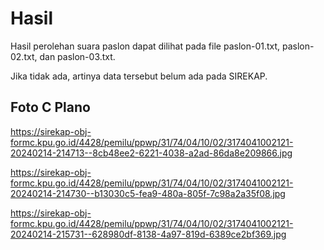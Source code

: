 # Hasil

Hasil perolehan suara paslon dapat dilihat pada file paslon-01.txt, paslon-02.txt, dan paslon-03.txt.

Jika tidak ada, artinya data tersebut belum ada pada SIREKAP.

## Foto C Plano

https://sirekap-obj-formc.kpu.go.id/4428/pemilu/ppwp/31/74/04/10/02/3174041002121-20240214-214713--8cb48ee2-6221-4038-a2ad-86da8e209866.jpg

https://sirekap-obj-formc.kpu.go.id/4428/pemilu/ppwp/31/74/04/10/02/3174041002121-20240214-214730--b13030c5-fea9-480a-805f-7c98a2a35f08.jpg

https://sirekap-obj-formc.kpu.go.id/4428/pemilu/ppwp/31/74/04/10/02/3174041002121-20240214-215731--628980df-8138-4a97-819d-6389ce2bf369.jpg
